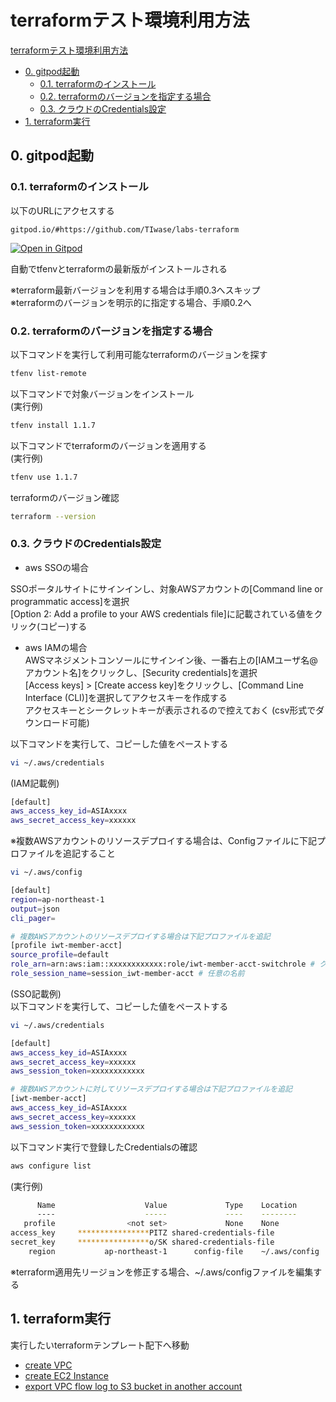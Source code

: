 # terraformテスト環境利用方法

[terraformテスト環境利用方法](#terraformテスト環境利用方法)  
- [0. gitpod起動](#0-gitpod起動)  
  - [0.1. terraformのインストール](#01-terraformのインストール)  
  - [0.2. terraformのバージョンを指定する場合](#02-terraformのバージョンを指定する場合)   
  - [0.3. クラウドのCredentials設定](#03-クラウドのcredentials設定)
- [1. terraform実行](#1-terraform実行)

## 0. gitpod起動
### 0.1. terraformのインストール
以下のURLにアクセスする
```
gitpod.io/#https://github.com/TIwase/labs-terraform
```
[![Open in Gitpod](https://gitpod.io/button/open-in-gitpod.svg)](https://gitpod.io/#https://github.com/TIwase/labs-terraform)  

自動でtfenvとterraformの最新版がインストールされる  

※terraform最新バージョンを利用する場合は手順0.3へスキップ  
※terraformのバージョンを明示的に指定する場合、手順0.2へ

### 0.2. terraformのバージョンを指定する場合
以下コマンドを実行して利用可能なterraformのバージョンを探す
```bash
tfenv list-remote
```
以下コマンドで対象バージョンをインストール  
(実行例)
```bash
tfenv install 1.1.7
```
以下コマンドでterraformのバージョンを適用する  
(実行例)
```bash
tfenv use 1.1.7
```
terraformのバージョン確認
```bash
terraform --version
```
### 0.3. クラウドのCredentials設定
- aws SSOの場合  

SSOポータルサイトにサインインし、対象AWSアカウントの[Command line or programmatic access]を選択  
[Option 2: Add a profile to your AWS credentials file]に記載されている値をクリック(コピー)する  

- aws IAMの場合  
AWSマネジメントコンソールにサインイン後、一番右上の[IAMユーザ名@アカウント名]をクリックし、[Security credentials]を選択  
[Access keys] > [Create access key]をクリックし、[Command Line Interface (CLI)]を選択してアクセスキーを作成する  
アクセスキーとシークレットキーが表示されるので控えておく (csv形式でダウンロード可能)


以下コマンドを実行して、コピーした値をペーストする
```bash
vi ~/.aws/credentials
```
(IAM記載例)
```bash
[default]
aws_access_key_id=ASIAxxxx
aws_secret_access_key=xxxxxx
```
※複数AWSアカウントのリソースデプロイする場合は、Configファイルに下記プロファイルを追記すること
```bash
vi ~/.aws/config
```
```bash
[default]
region=ap-northeast-1
output=json
cli_pager=

# 複数AWSアカウントのリソースデプロイする場合は下記プロファイルを追記
[profile iwt-member-acct]
source_profile=default
role_arn=arn:aws:iam::xxxxxxxxxxxx:role/iwt-member-acct-switchrole # クロスアカウント用IAM Roleのarnを追記
role_session_name=session_iwt-member-acct # 任意の名前
```

(SSO記載例)  
以下コマンドを実行して、コピーした値をペーストする
```bash
vi ~/.aws/credentials
```
```bash
[default]
aws_access_key_id=ASIAxxxx
aws_secret_access_key=xxxxxx
aws_session_token=xxxxxxxxxxxx

# 複数AWSアカウントに対してリソースデプロイする場合は下記プロファイルを追記
[iwt-member-acct]
aws_access_key_id=ASIAxxxx
aws_secret_access_key=xxxxxx
aws_session_token=xxxxxxxxxxxx

```
以下コマンド実行で登録したCredentialsの確認
```bash
aws configure list
```
(実行例)
```bash
      Name                    Value             Type    Location
      ----                    -----             ----    --------
   profile                <not set>             None    None
access_key     ****************PITZ shared-credentials-file    
secret_key     ****************o/SK shared-credentials-file    
    region           ap-northeast-1      config-file    ~/.aws/config
```
※terraform適用先リージョンを修正する場合、~/.aws/configファイルを編集する

## 1. terraform実行

実行したいterraformテンプレート配下へ移動  
- [create VPC](./lab-practice-01/aws-createVpc/)
- [create EC2 Instance](./lab-practice-02/)
- [export VPC flow log to S3 bucket in another account](./lab-practice-03/)
